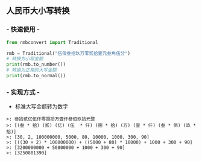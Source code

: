 ## 人民币大小写转换

### - 快速使用 -
```python
from rmbconvert import Traditional

rmb = Traditional("伍佰叁拾玖万零贰拾壹元叁角伍分")
# 转换为小写金额
print(rmb.to_number())  
# 转换为正常的大写金额
print(rmb.to_normal())
```

### - 实现方式 -

- 标准大写金额转为数字
```text
>: 叁拾贰亿伍仟零捌拾万壹仟叁佰玖拾元整
>: [(叁 * 拾) (贰) (亿) (伍  * 仟) (捌 * 拾) (万) (壹 * 仟) (叁 * 佰) (玖 * 拾)]
>: [30, 2, 100000000, 5000, 80, 10000, 1000, 300, 90]
>: [((30 + 2) * 100000000) + ((5000 + 80) * 10000) + 1000 + 300 + 90]
>: [3200000000 + 50800000 + 1000 + 300 + 90]
>: [3250801390]
```
